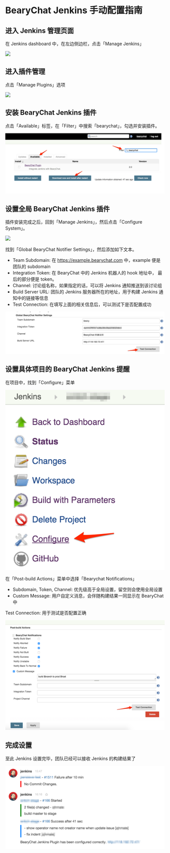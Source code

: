 # BearyChat Jenkins 手动配置指南

## 进入 Jenkins 管理页面

在 Jenkins dashboard 中，在左边侧边栏，点击「Manage Jenkins」

![](/tutorials/image/jenkins_manage.png)

## 进入插件管理

点击「Manage Plugins」选项

![](/tutorials/image/jenkins_manage_plugins.png)

## 安装 BearyChat Jenkins 插件

点击「Available」标签，在「Filter」中搜索「bearychat」，勾选并安装插件。

![](/tutorials/image/jenkins_install_plugin.png)

## 设置全局 BearyChat Jenkins 插件

插件安装完成之后，回到「Manage Jenkins」，然后点击「Configure System」。

![](/tutorials/image/jenkins_configure_system.png)

找到「Global BearyChat Notifier Settings」，然后添加如下文本。

- Team Subdomain: 在 https://example.bearychat.com 中，example 便是团队的 subdomain
- Integration Token: 在 BearyChat 中的 Jenkins 机器人的 hook 地址中， 最后的部分便是 token。
- Channel: 讨论组名称，如果指定的话，可以将 Jenkins 通知推送到该讨论组
- Build Server URL: 团队的 Jenkins 服务器所在的地址，用于构建 Jenkins 通知中的链接等信息
- Test Connection: 在填写上面的相关信息后，可以测试下是否配置成功

![](/tutorials/image/jenkins_global_bearychat_settings.png)

## 设置具体项目的 BearyChat Jenkins 提醒

在项目中，找到「Configure」菜单

![](/tutorials/image/jenkins_configure_project.png)

在「Post-build Actions」菜单中选择「Bearychat Notifications」

- Subdomain, Token, Channel: 优先级高于全局设置，留空则会使用全局设置
- Custom Message: 用户自定义消息，会伴随构建结果一同显示在 BearyChat 中

Test Connection: 用于测试是否配置正确

![](/tutorials/image/jenkins_bearychat_notifications.png)

## 完成设置

至此 Jenkins 设置完毕，团队已经可以接收 Jenkins 的构建结果了

![](/tutorials/image/jenkins_in_bearychat.png)
